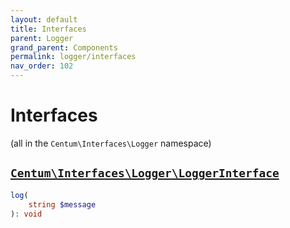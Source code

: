 ```yaml
---
layout: default
title: Interfaces
parent: Logger
grand_parent: Components
permalink: logger/interfaces
nav_order: 102
---
```




# Interfaces

(all in the `Centum\Interfaces\Logger` namespace)



## [`Centum\Interfaces\Logger\LoggerInterface`](https://github.com/SidRoberts/centum/blob/development/src/Interfaces/Logger/LoggerInterface.php)

```php
log(
    string $message
): void
```
